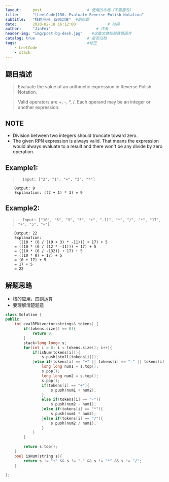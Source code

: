 ```yaml
---
layout:     post                    # 使用的布局（不需要改） 
title:      "[LeetCode]150. Evaluate Reverse Polish Notation"               # 标题  
subtitle:   "栈的应用，四则运算"  #副标题 
date:       2020-02-18 16:12:00              # 时间 
author:     "JinFei"                    # 作者 
header-img: "img/post-bg-desk.jpg"    #这篇文章标题背景图片 
catalog: true                       # 是否归档 
tags:                               #标签     
    - LeetCode
    - stack
---
```


## 题目描述
> Evaluate the value of an arithmetic expression in Reverse Polish Notation.

> Valid operators are +, -, *, /. Each operand may be an integer or another expression.

## NOTE
- Division between two integers should truncate toward zero.
- The given RPN expression is always valid. That means the expression would always evaluate to a result and there won't be any divide by zero operation.
## Example1:
 
>       Input: ["2", "1", "+", "3", "*"]
        Output: 9
        Explanation: ((2 + 1) * 3) = 9

## Example2:
 
>       Input: ["10", "6", "9", "3", "+", "-11", "*", "/", "*", "17", "+", "5", "+"]
        Output: 22
        Explanation: 
          ((10 * (6 / ((9 + 3) * -11))) + 17) + 5
        = ((10 * (6 / (12 * -11))) + 17) + 5
        = ((10 * (6 / -132)) + 17) + 5
        = ((10 * 0) + 17) + 5
        = (0 + 17) + 5
        = 17 + 5
        = 22

## 解题思路
- 栈的应用，四则运算
- 要理解清楚题意

```C++
class Solution {
public:
    int evalRPN(vector<string>& tokens) {
        if(tokens.size() == 0){
            return 0;
        }
        stack<long long> s;
        for(int i = 0; i < tokens.size(); i++){
            if(isNum(tokens[i])){
                s.push(stoll(tokens[i]));
            }else if(tokens[i] == "+" || tokens[i] == "-" || tokens[i] == "*" || tokens[i] == "/"){
                long long num1 = s.top();
                s.pop();
                long long num2 = s.top();
                s.pop();
                if(tokens[i] == "+"){
                    s.push(num1 + num2);
                }
                else if(tokens[i] == "-"){
                    s.push(num2 - num1);
                }else if(tokens[i] == "*"){
                    s.push(num1 * num2);
                }else if(tokens[i] == "/"){
                    s.push(num2 / num1);
                }
            }
        }
        
        return s.top();
    }
    bool isNum(string s){
        return s != "+" && s != "-" && s != "*" && s != "/";
    }
    
};
```
